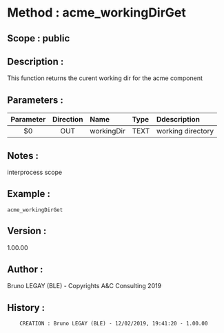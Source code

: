 ﻿# **Method :** acme_workingDirGet## **Scope :** public## **Description :** This function returns the curent working dir for the acme component## **Parameters :** | Parameter | Direction | Name | Type | Ddescription | |:----:|:----:|:----|:----|:----| | $0 | OUT | workingDir | TEXT | working directory | ## **Notes :** interprocess scope## **Example :** ```acme_workingDirGet```## **Version :** 1.00.00## **Author :** Bruno LEGAY (BLE) - Copyrights A&C Consulting 2019## **History :**          CREATION : Bruno LEGAY (BLE) - 12/02/2019, 19:41:20 - 1.00.00